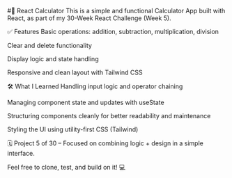 #🧮 React Calculator
This is a simple and functional Calculator App built with React, as part of my 30-Week React Challenge (Week 5).

✅ Features
Basic operations: addition, subtraction, multiplication, division

Clear and delete functionality

Display logic and state handling

Responsive and clean layout with Tailwind CSS

🛠️ What I Learned
Handling input logic and operator chaining

Managing component state and updates with useState

Structuring components cleanly for better readability and maintenance

Styling the UI using utility-first CSS (Tailwind)

🗓️ Project 5 of 30 – Focused on combining logic + design in a simple interface.

Feel free to clone, test, and build on it! 💻
